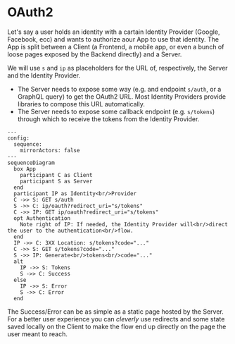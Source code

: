# OAuth2

Let's say a user holds an identity with a cartain Identity Provider (Google, Facebook, ecc) and wants to authorize aour App to use that identity. The App is split between a Client (a Frontend, a mobile app, or even a bunch of loose pages exposed by the Backend directly) and a Server.

We will use `s` and `ip` as placeholders for the URL of, respectively, the Server and the Identity Provider.

- The Server needs to expose some way (e.g. and endpoint `s/auth`, or a GraphQL query) to get the OAuth2 URL. Most Identity Providers provide libraries to compose this URL automatically.
- The Server needs to expose some callback endpoint (e.g. `s/tokens`) through which to receive the tokens from the Identity Provider.

```mermaid
---
config:
  sequence:
    mirrorActors: false
---
sequenceDiagram
  box App
    participant C as Client
    participant S as Server
  end
  participant IP as Identity<br/>Provider
  C ->> S: GET s/auth
  S ->> C: ip/oauth?redirect_uri="s/tokens"
  C ->> IP: GET ip/oauth?redirect_uri="s/tokens"
  opt Authentication
    Note right of IP: If needed, the Identity Provider will<br/>direct the user to the authentication<br/>flow.
  end
  IP ->> C: 3XX Location: s/tokens?code="..."
  C ->> S: GET s/tokens?code="..."
  S ->> IP: Generate<br/>tokens<br/>code="..."
  alt
    IP ->> S: Tokens
    S ->> C: Success
  else
    IP ->> S: Error
    S ->> C: Error
  end
```

The Success/Error can be as simple as a static page hosted by the Server. For a better user experience you can *cleverly* use redirects and some state saved locally on the Client to make the flow end up directly on the page the user meant to reach.
